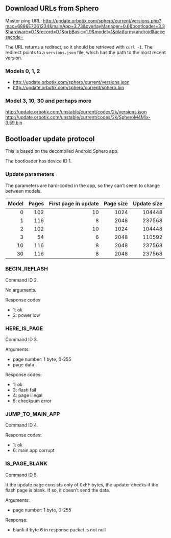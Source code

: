 ## Download URLs from Sphero

Master ping URL:  http://update.orbotix.com/sphero/current/versions.php?mac=6886E7061234&mainApp=3.73&overlayManager=0.6&bootloader=3.3&hardware=0.1&record=0.1&orbBasic=1.9&model=1&platform=android&accesscode=

The URL returns a redirect, so it should be retrieved with `curl -I`. The redirect points to a `versions.json` file, which has the path to the most recent version.

### Models 0, 1, 2

* http://update.orbotix.com/sphero/current/versions.json
* http://update.orbotix.com/sphero/current/sphero.bin

### Model 3, 10, 30 and perhaps more

http://update.orbotix.com/unstable/current/codes/2k/versions.json
http://update.orbotix.com/unstable/current/codes/2k/SpheroM4Mix-3.59.bin

## Bootloader update protocol

This is based on the decompiled Android Sphero app.

The bootloader has device ID 1.

### Update parameters

The parameters are hard-coded in the app, so they can't seem to change between models.

| Model | Pages | First page in update |  Page size | Update size  |
|---:|----:|---:|-----:|-------:|
|  0 | 102 | 10 | 1024 | 104448 |
|  1 | 116 |  8 | 2048 | 237568 |
|  2 | 102 | 10 | 1024 | 104448 |
|  3 |  54 |  6 | 2048 | 110592 |
| 10 | 116 |  8 | 2048 | 237568 |
| 30 | 116 |  8 | 2048 | 237568 |

### BEGIN_REFLASH

Command ID 2.

No arguments.

Response codes
* 1: ok
* 2: power low

### HERE_IS_PAGE

Command ID 3.

Arguments:
* page number: 1 byte, 0-255
* page data

Response codes:
* 1: ok
* 3: flash fail
* 4: page illegal
* 5: checksum error

### JUMP_TO_MAIN_APP

Command ID 4.

Response codes:
* 1: ok
* 6: main app corrupt

### IS_PAGE_BLANK

Command ID 5.

If the update page consists only of 0xFF bytes, the updater checks if the flash page is blank. If so, it doesn't send the data.

Arguments:
* page number: 1 byte, 0-255

Response:
- blank if byte 6 in response packet is not null
